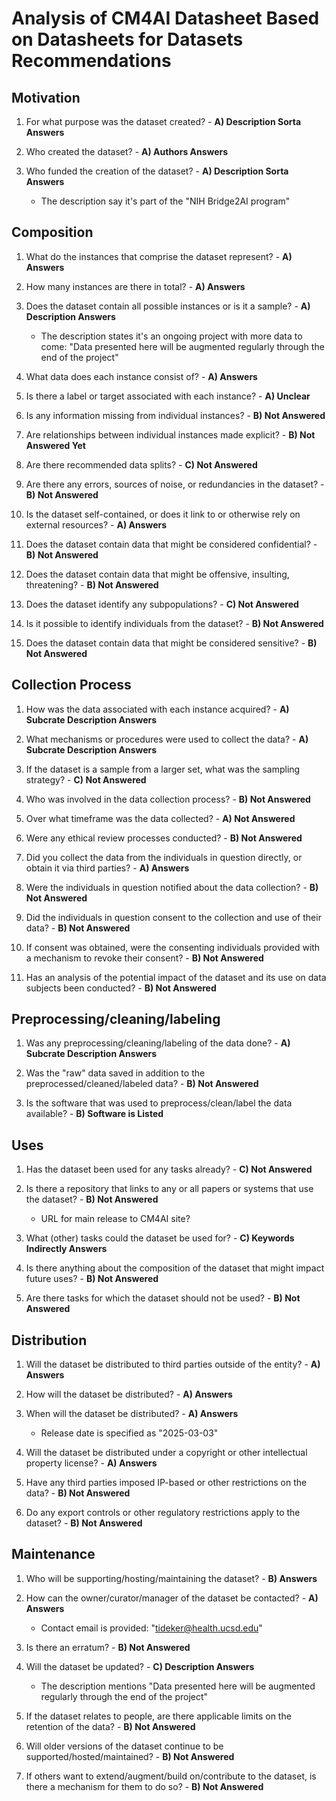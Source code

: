 # Analysis of CM4AI Datasheet Based on Datasheets for Datasets Recommendations

## Motivation

1. For what purpose was the dataset created? - **A) Description Sorta Answers**

2. Who created the dataset? - **A) Authors Answers**

3. Who funded the creation of the dataset? - **A) Description Sorta Answers**
   - The description say it's part of the "NIH Bridge2AI program"

## Composition

1. What do the instances that comprise the dataset represent? - **A) Answers**

2. How many instances are there in total? - **A) Answers**

3. Does the dataset contain all possible instances or is it a sample? - **A) Description Answers**

   - The description states it's an ongoing project with more data to come: "Data presented here will be augmented regularly through the end of the project"

4. What data does each instance consist of? - **A) Answers**

5. Is there a label or target associated with each instance? - **A) Unclear**

6. Is any information missing from individual instances? - **B) Not Answered**

7. Are relationships between individual instances made explicit? - **B) Not Answered Yet**

8. Are there recommended data splits? - **C) Not Answered**

9. Are there any errors, sources of noise, or redundancies in the dataset? - **B) Not Answered**

10. Is the dataset self-contained, or does it link to or otherwise rely on external resources? - **A) Answers**

11. Does the dataset contain data that might be considered confidential? - **B) Not Answered**

12. Does the dataset contain data that might be offensive, insulting, threatening? - **B) Not Answered**

13. Does the dataset identify any subpopulations? - **C) Not Answered**

14. Is it possible to identify individuals from the dataset? - **B) Not Answered**

15. Does the dataset contain data that might be considered sensitive? - **B) Not Answered**

## Collection Process

1. How was the data associated with each instance acquired? - **A) Subcrate Description Answers**

2. What mechanisms or procedures were used to collect the data? - **A) Subcrate Description Answers**

3. If the dataset is a sample from a larger set, what was the sampling strategy? - **C) Not Answered**

4. Who was involved in the data collection process? - **B) Not Answered**

5. Over what timeframe was the data collected? - **A) Not Answered**

6. Were any ethical review processes conducted? - **B) Not Answered**

7. Did you collect the data from the individuals in question directly, or obtain it via third parties? - **A) Answers**

8. Were the individuals in question notified about the data collection? - **B) Not Answered**

9. Did the individuals in question consent to the collection and use of their data? - **B) Not Answered**

10. If consent was obtained, were the consenting individuals provided with a mechanism to revoke their consent? - **B) Not Answered**

11. Has an analysis of the potential impact of the dataset and its use on data subjects been conducted? - **B) Not Answered**

## Preprocessing/cleaning/labeling

1. Was any preprocessing/cleaning/labeling of the data done? - **A) Subcrate Description Answers**

2. Was the "raw" data saved in addition to the preprocessed/cleaned/labeled data? - **B) Not Answered**

3. Is the software that was used to preprocess/clean/label the data available? - **B) Software is Listed**

## Uses

1. Has the dataset been used for any tasks already? - **C) Not Answered**

2. Is there a repository that links to any or all papers or systems that use the dataset? - **B) Not Answered**

   - URL for main release to CM4AI site?

3. What (other) tasks could the dataset be used for? - **C) Keywords Indirectly Answers**

4. Is there anything about the composition of the dataset that might impact future uses? - **B) Not Answered**

5. Are there tasks for which the dataset should not be used? - **B) Not Answered**

## Distribution

1. Will the dataset be distributed to third parties outside of the entity? - **A) Answers**

2. How will the dataset be distributed? - **A) Answers**

3. When will the dataset be distributed? - **A) Answers**

   - Release date is specified as "2025-03-03"

4. Will the dataset be distributed under a copyright or other intellectual property license? - **A) Answers**

5. Have any third parties imposed IP-based or other restrictions on the data? - **B) Not Answered**

6. Do any export controls or other regulatory restrictions apply to the dataset? - **B) Not Answered**

## Maintenance

1. Who will be supporting/hosting/maintaining the dataset? - **B) Answers**

2. How can the owner/curator/manager of the dataset be contacted? - **A) Answers**

   - Contact email is provided: "tideker@health.ucsd.edu"

3. Is there an erratum? - **B) Not Answered**

4. Will the dataset be updated? - **C) Description Answers**

   - The description mentions "Data presented here will be augmented regularly through the end of the project"

5. If the dataset relates to people, are there applicable limits on the retention of the data? - **B) Not Answered**

6. Will older versions of the dataset continue to be supported/hosted/maintained? - **B) Not Answered**

7. If others want to extend/augment/build on/contribute to the dataset, is there a mechanism for them to do so? - **B) Not Answered**
